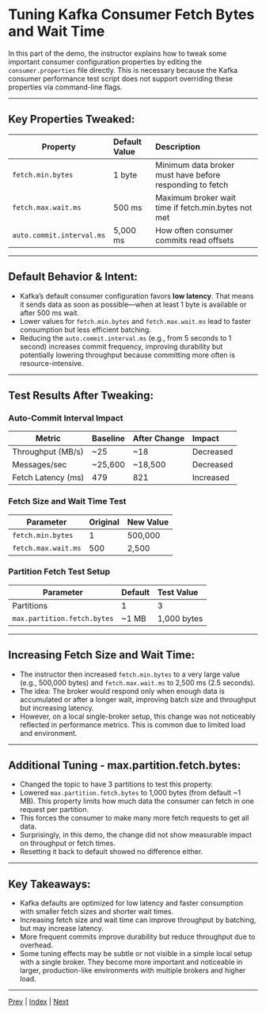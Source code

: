 # Tuning Kafka Consumer Fetch Bytes and Wait Time

In this part of the demo, the instructor explains how to tweak some important consumer configuration properties by editing the `consumer.properties` file directly. This is necessary because the Kafka consumer performance test script does not support overriding these properties via command-line flags.

---

## Key Properties Tweaked:

| Property                  | Default Value | Description                                                    |
|--------------------------|:--------------|:---------------------------------------------------------------|
| `fetch.min.bytes`        | 1 byte        | Minimum data broker must have before responding to fetch        |
| `fetch.max.wait.ms`      | 500 ms        | Maximum broker wait time if fetch.min.bytes not met            |
| `auto.commit.interval.ms`| 5,000 ms      | How often consumer commits read offsets                        |

---

## Default Behavior & Intent:

- Kafka’s default consumer configuration favors **low latency**. That means it sends data as soon as possible—when at least 1 byte is available or after 500 ms wait.
- Lower values for `fetch.min.bytes` and `fetch.max.wait.ms` lead to faster consumption but less efficient batching.
- Reducing the `auto.commit.interval.ms` (e.g., from 5 seconds to 1 second) increases commit frequency, improving durability but potentially lowering throughput because committing more often is resource-intensive.

---

## Test Results After Tweaking:

### Auto-Commit Interval Impact
| Metric               | Baseline    | After Change | Impact    |
|---------------------|:------------|:-------------|:----------|
| Throughput (MB/s)   | ~25         | ~18          | Decreased |
| Messages/sec        | ~25,600     | ~18,500      | Decreased |
| Fetch Latency (ms)  | 479         | 821          | Increased |

### Fetch Size and Wait Time Test
| Parameter           | Original    | New Value    |
|-------------------|:------------|:-------------|
| `fetch.min.bytes` | 1           | 500,000      |
| `fetch.max.wait.ms`| 500         | 2,500        |

### Partition Fetch Test Setup
| Parameter                    | Default    | Test Value |
|----------------------------|:-----------|:-----------|
| Partitions                 | 1          | 3          |
| `max.partition.fetch.bytes`| ~1 MB      | 1,000 bytes|

---

## Increasing Fetch Size and Wait Time:

- The instructor then increased `fetch.min.bytes` to a very large value (e.g., 500,000 bytes) and `fetch.max.wait.ms` to 2,500 ms (2.5 seconds).  
- The idea: The broker would respond only when enough data is accumulated or after a longer wait, improving batch size and throughput but increasing latency.  
- However, on a local single-broker setup, this change was not noticeably reflected in performance metrics. This is common due to limited load and environment.

---

## Additional Tuning - max.partition.fetch.bytes:

- Changed the topic to have 3 partitions to test this property.  
- Lowered `max.partition.fetch.bytes` to 1,000 bytes (from default ~1 MB). This property limits how much data the consumer can fetch in one request per partition.  
- This forces the consumer to make many more fetch requests to get all data.  
- Surprisingly, in this demo, the change did not show measurable impact on throughput or fetch times.  
- Resetting it back to default showed no difference either.  

---

## Key Takeaways:

- Kafka defaults are optimized for low latency and faster consumption with smaller fetch sizes and shorter wait times.  
- Increasing fetch size and wait time can improve throughput by batching, but may increase latency.  
- More frequent commits improve durability but reduce throughput due to overhead.  
- Some tuning effects may be subtle or not visible in a simple local setup with a single broker. They become more important and noticeable in larger, production-like environments with multiple brokers and higher load.

---


[Prev](14.KafkaConsumerPerformanceSetup.md) | [Index](../INDEX.md) | [Next](16.KafkaConsumerSessions.md)
